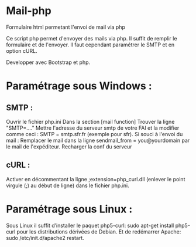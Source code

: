 # Mail-php
Formulaire html permetant l'envoi de mail via php

Ce script php permet d'envoyer des mails via php. Il suffit de remplir le formulaire et de l'envoyer. Il faut cependant paramétrer le SMTP et en option cURL.

Developper avec Bootstrap et php.

# Paramétrage sous Windows :

## SMTP :

Ouvrir le fichier php.ini
Dans la section [mail function]
Trouver la ligne "SMTP=...."
Mettre l'adresse du serveur smtp de votre FAI et la modifier comme ceci : SMTP = smtp.sfr.fr (exemple pour sfr).
Si souci à l'envoi du mail : Remplacer le mail dans la ligne sendmail_from = you@yourdomain par le mail de l'expéditeur.
Recharger la conf du serveur

## cURL :

Activer en décommentant la ligne ;extension=php_curl.dll (enlever le point virgule (;) au début de ligne) dans le fichier php.ini.

# Paramétrage sous Linux :

Sous Linux il suffit d’installer le paquet php5-curl: sudo apt-get install php5-curl pour les distributions dérivées de Debian. Et de redémarrer Apache: sudo /etc/init.d/apache2 restart.
